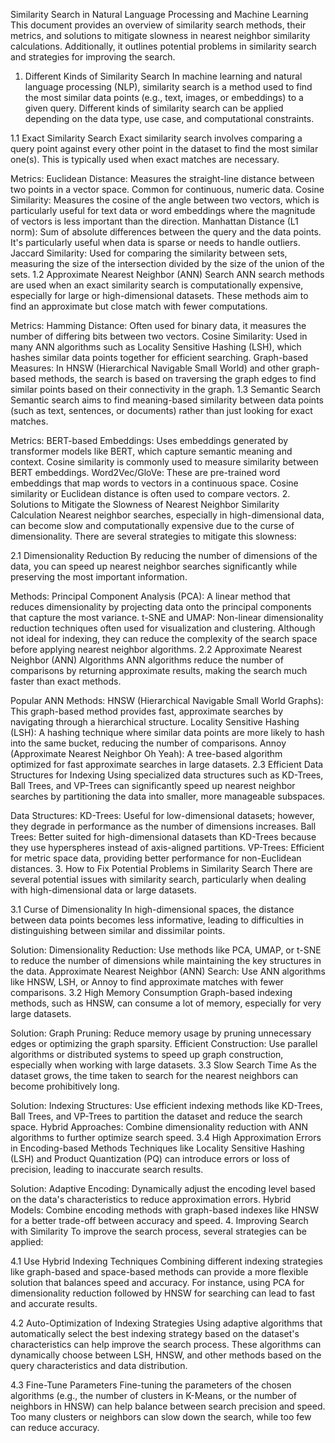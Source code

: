Similarity Search in Natural Language Processing and Machine Learning
This document provides an overview of similarity search methods, their metrics, and solutions to mitigate slowness in nearest neighbor similarity calculations. Additionally, it outlines potential problems in similarity search and strategies for improving the search.

1. Different Kinds of Similarity Search
In machine learning and natural language processing (NLP), similarity search is a method used to find the most similar data points (e.g., text, images, or embeddings) to a given query. Different kinds of similarity search can be applied depending on the data type, use case, and computational constraints.

1.1 Exact Similarity Search
Exact similarity search involves comparing a query point against every other point in the dataset to find the most similar one(s). This is typically used when exact matches are necessary.

Metrics:
Euclidean Distance: Measures the straight-line distance between two points in a vector space. Common for continuous, numeric data.
Cosine Similarity: Measures the cosine of the angle between two vectors, which is particularly useful for text data or word embeddings where the magnitude of vectors is less important than the direction.
Manhattan Distance (L1 norm): Sum of absolute differences between the query and the data points. It's particularly useful when data is sparse or needs to handle outliers.
Jaccard Similarity: Used for comparing the similarity between sets, measuring the size of the intersection divided by the size of the union of the sets.
1.2 Approximate Nearest Neighbor (ANN) Search
ANN search methods are used when an exact similarity search is computationally expensive, especially for large or high-dimensional datasets. These methods aim to find an approximate but close match with fewer computations.

Metrics:
Hamming Distance: Often used for binary data, it measures the number of differing bits between two vectors.
Cosine Similarity: Used in many ANN algorithms such as Locality Sensitive Hashing (LSH), which hashes similar data points together for efficient searching.
Graph-based Measures: In HNSW (Hierarchical Navigable Small World) and other graph-based methods, the search is based on traversing the graph edges to find similar points based on their connectivity in the graph.
1.3 Semantic Search
Semantic search aims to find meaning-based similarity between data points (such as text, sentences, or documents) rather than just looking for exact matches.

Metrics:
BERT-based Embeddings: Uses embeddings generated by transformer models like BERT, which capture semantic meaning and context. Cosine similarity is commonly used to measure similarity between BERT embeddings.
Word2Vec/GloVe: These are pre-trained word embeddings that map words to vectors in a continuous space. Cosine similarity or Euclidean distance is often used to compare vectors.
2. Solutions to Mitigate the Slowness of Nearest Neighbor Similarity Calculation
Nearest neighbor searches, especially in high-dimensional data, can become slow and computationally expensive due to the curse of dimensionality. There are several strategies to mitigate this slowness:

2.1 Dimensionality Reduction
By reducing the number of dimensions of the data, you can speed up nearest neighbor searches significantly while preserving the most important information.

Methods:
Principal Component Analysis (PCA): A linear method that reduces dimensionality by projecting data onto the principal components that capture the most variance.
t-SNE and UMAP: Non-linear dimensionality reduction techniques often used for visualization and clustering. Although not ideal for indexing, they can reduce the complexity of the search space before applying nearest neighbor algorithms.
2.2 Approximate Nearest Neighbor (ANN) Algorithms
ANN algorithms reduce the number of comparisons by returning approximate results, making the search much faster than exact methods.

Popular ANN Methods:
HNSW (Hierarchical Navigable Small World Graphs): This graph-based method provides fast, approximate searches by navigating through a hierarchical structure.
Locality Sensitive Hashing (LSH): A hashing technique where similar data points are more likely to hash into the same bucket, reducing the number of comparisons.
Annoy (Approximate Nearest Neighbor Oh Yeah): A tree-based algorithm optimized for fast approximate searches in large datasets.
2.3 Efficient Data Structures for Indexing
Using specialized data structures such as KD-Trees, Ball Trees, and VP-Trees can significantly speed up nearest neighbor searches by partitioning the data into smaller, more manageable subspaces.

Data Structures:
KD-Trees: Useful for low-dimensional datasets; however, they degrade in performance as the number of dimensions increases.
Ball Trees: Better suited for high-dimensional datasets than KD-Trees because they use hyperspheres instead of axis-aligned partitions.
VP-Trees: Efficient for metric space data, providing better performance for non-Euclidean distances.
3. How to Fix Potential Problems in Similarity Search
There are several potential issues with similarity search, particularly when dealing with high-dimensional data or large datasets.

3.1 Curse of Dimensionality
In high-dimensional spaces, the distance between data points becomes less informative, leading to difficulties in distinguishing between similar and dissimilar points.

Solution:
Dimensionality Reduction: Use methods like PCA, UMAP, or t-SNE to reduce the number of dimensions while maintaining the key structures in the data.
Approximate Nearest Neighbor (ANN) Search: Use ANN algorithms like HNSW, LSH, or Annoy to find approximate matches with fewer comparisons.
3.2 High Memory Consumption
Graph-based indexing methods, such as HNSW, can consume a lot of memory, especially for very large datasets.

Solution:
Graph Pruning: Reduce memory usage by pruning unnecessary edges or optimizing the graph sparsity.
Efficient Construction: Use parallel algorithms or distributed systems to speed up graph construction, especially when working with large datasets.
3.3 Slow Search Time
As the dataset grows, the time taken to search for the nearest neighbors can become prohibitively long.

Solution:
Indexing Structures: Use efficient indexing methods like KD-Trees, Ball Trees, and VP-Trees to partition the dataset and reduce the search space.
Hybrid Approaches: Combine dimensionality reduction with ANN algorithms to further optimize search speed.
3.4 High Approximation Errors in Encoding-based Methods
Techniques like Locality Sensitive Hashing (LSH) and Product Quantization (PQ) can introduce errors or loss of precision, leading to inaccurate search results.

Solution:
Adaptive Encoding: Dynamically adjust the encoding level based on the data's characteristics to reduce approximation errors.
Hybrid Models: Combine encoding methods with graph-based indexes like HNSW for a better trade-off between accuracy and speed.
4. Improving Search with Similarity
To improve the search process, several strategies can be applied:

4.1 Use Hybrid Indexing Techniques
Combining different indexing strategies like graph-based and space-based methods can provide a more flexible solution that balances speed and accuracy. For instance, using PCA for dimensionality reduction followed by HNSW for searching can lead to fast and accurate results.

4.2 Auto-Optimization of Indexing Strategies
Using adaptive algorithms that automatically select the best indexing strategy based on the dataset's characteristics can help improve the search process. These algorithms can dynamically choose between LSH, HNSW, and other methods based on the query characteristics and data distribution.

4.3 Fine-Tune Parameters
Fine-tuning the parameters of the chosen algorithms (e.g., the number of clusters in K-Means, or the number of neighbors in HNSW) can help balance between search precision and speed. Too many clusters or neighbors can slow down the search, while too few can reduce accuracy.
 



